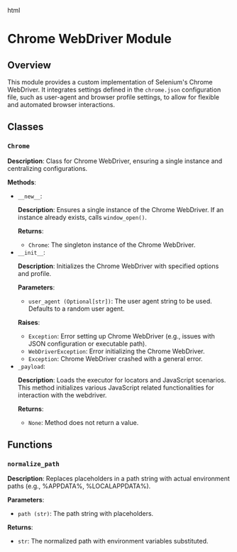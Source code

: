 html
<h1>Chrome WebDriver Module</h1>

<h2>Overview</h2>
<p>This module provides a custom implementation of Selenium's Chrome WebDriver. It integrates settings defined in the <code>chrome.json</code> configuration file, such as user-agent and browser profile settings, to allow for flexible and automated browser interactions.</p>

<h2>Classes</h2>

<h3><code>Chrome</code></h3>

<p><strong>Description</strong>: Class for Chrome WebDriver, ensuring a single instance and centralizing configurations.</p>

<p><strong>Methods</strong>:</p>
<ul>
  <li><code>__new__</code>:
    <p><strong>Description</strong>: Ensures a single instance of the Chrome WebDriver. If an instance already exists, calls <code>window_open()</code>.</p>
    <p><strong>Returns</strong>:</p>
    <ul>
      <li><code>Chrome</code>: The singleton instance of the Chrome WebDriver.</li>
    </ul>
  </li>
  <li><code>__init__</code>:
    <p><strong>Description</strong>: Initializes the Chrome WebDriver with specified options and profile.</p>
    <p><strong>Parameters</strong>:</p>
    <ul>
      <li><code>user_agent (Optional[str])</code>: The user agent string to be used. Defaults to a random user agent.</li>
    </ul>
    <p><strong>Raises</strong>:</p>
    <ul>
      <li><code>Exception</code>: Error setting up Chrome WebDriver (e.g., issues with JSON configuration or executable path).</li>
      <li><code>WebDriverException</code>: Error initializing the Chrome WebDriver.</li>
      <li><code>Exception</code>: Chrome WebDriver crashed with a general error.</li>
    </ul>
  </li>
   <li><code>_payload</code>:
    <p><strong>Description</strong>: Loads the executor for locators and JavaScript scenarios. This method initializes various JavaScript related functionalities for interaction with the webdriver.</p>
    <p><strong>Returns</strong>:</p>
    <ul>
      <li><code>None</code>: Method does not return a value.</li>
    </ul>
  </li>
</ul>


<h2>Functions</h2>


<h3><code>normalize_path</code></h3>

<p><strong>Description</strong>: Replaces placeholders in a path string with actual environment paths (e.g., %APPDATA%, %LOCALAPPDATA%).</p>

<p><strong>Parameters</strong>:</p>
<ul>
  <li><code>path (str)</code>: The path string with placeholders.</li>
</ul>

<p><strong>Returns</strong>:</p>
<ul>
  <li><code>str</code>: The normalized path with environment variables substituted.</li>
</ul>
